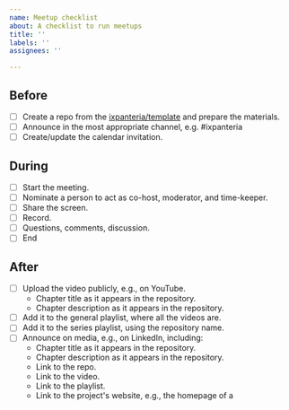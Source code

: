 ```yaml
---
name: Meetup checklist
about: A checklist to run meetups
title: ''
labels: ''
assignees: ''

---
```


## Before

- [ ] Create a repo from the [ixpanteria/template](https://github.com/ixpanteria/meta) and prepare the materials.
- [ ] Announce in the most appropriate channel, e.g. #ixpanteria
- [ ] Create/update the calendar invitation.

## During

- [ ] Start the meeting.
- [ ] Nominate a person to act as co-host, moderator, and time-keeper.
- [ ] Share the screen.
- [ ] Record.
- [ ] Questions, comments, discussion.
- [ ] End

## After

- [ ] Upload the video publicly, e.g., on YouTube.
  - Chapter title as it appears in the repository.
  - Chapter description as it appears in the repository.
- [ ] Add it to the general playlist, where all the videos are.
- [ ] Add it to the series playlist, using the repository name.
- [ ] Announce on media, e.g., on LinkedIn, including:
  - Chapter title as it appears in the repository.
  - Chapter description as it appears in the repository.
  - Link to the repo.
  - Link to the video.
  - Link to the playlist.
  - Link to the project's website, e.g., the homepage of a
